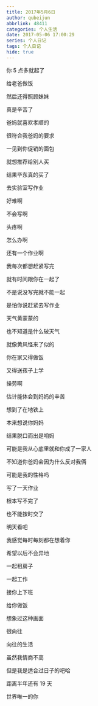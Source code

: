 ```yaml
---
title: 2017年5月6日
author: qubeijun
abbrlink: 48411
categories: 个人生活
date: 2017-05-06 17:00:29
series: 个人日记
tags: 个人日记
hide: true
---
```


你 5 点多就起了

给老爸做饭

然后还得照顾妹妹

真是辛苦了

爸妈就喜欢孝顺的

很符合我爸妈的要求

一见到你促销的面包

就想推荐给别人买

结果毕东真的买了

去实验室写作业

好难啊

不会写啊

头疼啊

怎么办啊

还有一个作业啊

我每次都想赶紧写完

就有时间跟你在一起了

不是说没写完就不能一起

是怕你说赶紧去写作业

天气黄蒙蒙的

也不知道是什么破天气

就像黄风怪来了似的

你在家又得做饭

又得送孩子上学

操劳啊

估计能体会到妈妈的辛苦

想到了在地铁上

本来想说你妈妈

结果脱口而出是咱妈

可能是我从心底里就和你成了一家人

不知道你爸妈会因为什么反对我俩

可能是我的性格吗

写了一天作业

根本写不完了

也不能按时交了

明天看吧

我感觉每时每刻都在想着你

希望以后不会异地

一起租房子

一起工作

接你上下班

给你做饭

想象过这种画面

很向往

向往的生活

虽然我情商不高

但是我是适合过日子的吧哈

距离半年还有 19 天

世界唯一的你
